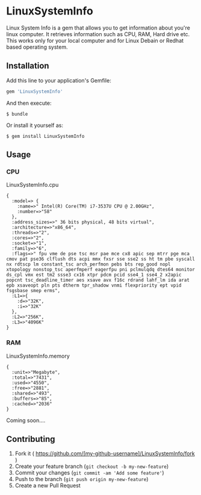 # LinuxSystemInfo

Linux System Info is a gem that allows you to get information about you're linux
computer. It retrieves information such as CPU, RAM, Hard drive etc. This works
only for your local computer and for Linux Debain or Redhat based operating system.

## Installation

Add this line to your application's Gemfile:

```ruby
gem 'LinuxSystemInfo'
```

And then execute:

    $ bundle

Or install it yourself as:

    $ gem install LinuxSystemInfo

## Usage

### CPU

LinuxSystemInfo.cpu

```
{
  :model=> {
    :name=>" Intel(R) Core(TM) i7-3537U CPU @ 2.00GHz",
    :number=>"58"
  },
  :address_sizes=>" 36 bits physical, 48 bits virtual",
  :architecture=>"x86_64",
  :threads=>"2",
  :cores=>"2",
  :socket=>"1",
  :family=>"6",
  :flags=>" fpu vme de pse tsc msr pae mce cx8 apic sep mtrr pge mca cmov pat pse36 clflush dts acpi mmx fxsr sse sse2 ss ht tm pbe syscall nx rdtscp lm constant_tsc arch_perfmon pebs bts rep_good nopl xtopology nonstop_tsc aperfmperf eagerfpu pni pclmulqdq dtes64 monitor ds_cpl vmx est tm2 ssse3 cx16 xtpr pdcm pcid sse4_1 sse4_2 x2apic popcnt tsc_deadline_timer aes xsave avx f16c rdrand lahf_lm ida arat epb xsaveopt pln pts dtherm tpr_shadow vnmi flexpriority ept vpid fsgsbase smep erms",
  :L1=>{
    :d=>"32K",
    :i=>"32K"
  },
  :L2=>"256K",
  :L3=>"4096K"
}
```

### RAM

LinuxSystemInfo.memory

```
{
  :unit=>"Megabyte",
  :total=>"7431",
  :used=>"4550",
  :free=>"2881",
  :shared=>"493",
  :buffers=>"85",
  :cached=>"2036"
}
```

Coming soon....

## Contributing

1. Fork it ( https://github.com/[my-github-username]/LinuxSystemInfo/fork )
2. Create your feature branch (`git checkout -b my-new-feature`)
3. Commit your changes (`git commit -am 'Add some feature'`)
4. Push to the branch (`git push origin my-new-feature`)
5. Create a new Pull Request
